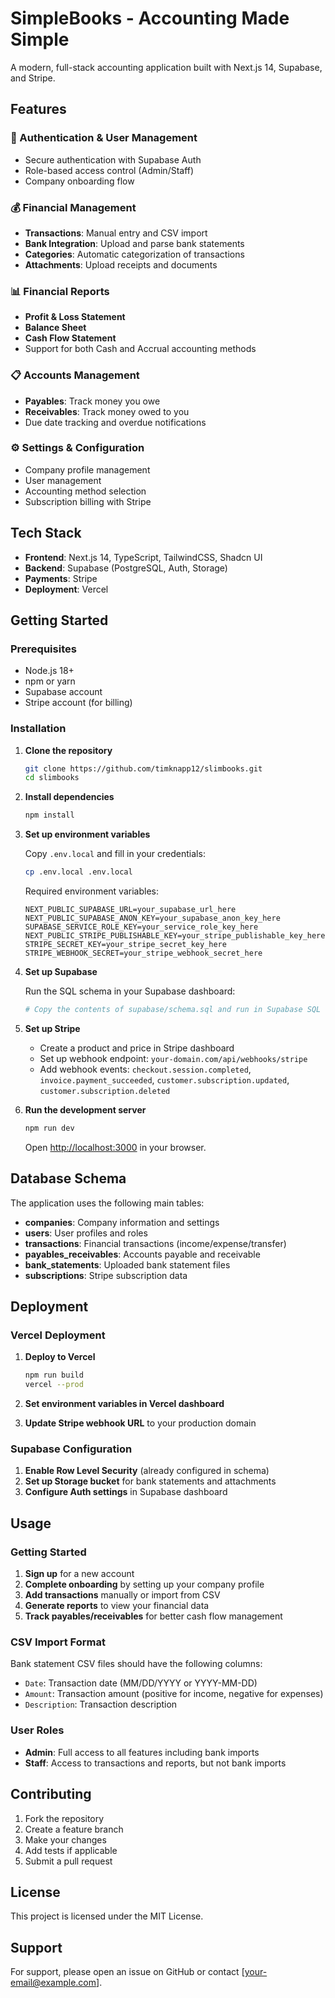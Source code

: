 # SimpleBooks - Accounting Made Simple

A modern, full-stack accounting application built with Next.js 14, Supabase, and Stripe.

## Features

### 🔐 Authentication & User Management
- Secure authentication with Supabase Auth
- Role-based access control (Admin/Staff)
- Company onboarding flow

### 💰 Financial Management
- **Transactions**: Manual entry and CSV import
- **Bank Integration**: Upload and parse bank statements
- **Categories**: Automatic categorization of transactions
- **Attachments**: Upload receipts and documents

### 📊 Financial Reports
- **Profit & Loss Statement**
- **Balance Sheet**
- **Cash Flow Statement**
- Support for both Cash and Accrual accounting methods

### 📋 Accounts Management
- **Payables**: Track money you owe
- **Receivables**: Track money owed to you
- Due date tracking and overdue notifications

### ⚙️ Settings & Configuration
- Company profile management
- User management
- Accounting method selection
- Subscription billing with Stripe

## Tech Stack

- **Frontend**: Next.js 14, TypeScript, TailwindCSS, Shadcn UI
- **Backend**: Supabase (PostgreSQL, Auth, Storage)
- **Payments**: Stripe
- **Deployment**: Vercel

## Getting Started

### Prerequisites

- Node.js 18+ 
- npm or yarn
- Supabase account
- Stripe account (for billing)

### Installation

1. **Clone the repository**
   ```bash
   git clone https://github.com/timknapp12/slimbooks.git
   cd slimbooks
   ```

2. **Install dependencies**
   ```bash
   npm install
   ```

3. **Set up environment variables**
   
   Copy `.env.local` and fill in your credentials:
   ```bash
   cp .env.local .env.local
   ```
   
   Required environment variables:
   ```env
   NEXT_PUBLIC_SUPABASE_URL=your_supabase_url_here
   NEXT_PUBLIC_SUPABASE_ANON_KEY=your_supabase_anon_key_here
   SUPABASE_SERVICE_ROLE_KEY=your_service_role_key_here
   NEXT_PUBLIC_STRIPE_PUBLISHABLE_KEY=your_stripe_publishable_key_here
   STRIPE_SECRET_KEY=your_stripe_secret_key_here
   STRIPE_WEBHOOK_SECRET=your_stripe_webhook_secret_here
   ```

4. **Set up Supabase**
   
   Run the SQL schema in your Supabase dashboard:
   ```bash
   # Copy the contents of supabase/schema.sql and run in Supabase SQL editor
   ```

5. **Set up Stripe**
   
   - Create a product and price in Stripe dashboard
   - Set up webhook endpoint: `your-domain.com/api/webhooks/stripe`
   - Add webhook events: `checkout.session.completed`, `invoice.payment_succeeded`, `customer.subscription.updated`, `customer.subscription.deleted`

6. **Run the development server**
   ```bash
   npm run dev
   ```

   Open [http://localhost:3000](http://localhost:3000) in your browser.

## Database Schema

The application uses the following main tables:

- **companies**: Company information and settings
- **users**: User profiles and roles
- **transactions**: Financial transactions (income/expense/transfer)
- **payables_receivables**: Accounts payable and receivable
- **bank_statements**: Uploaded bank statement files
- **subscriptions**: Stripe subscription data

## Deployment

### Vercel Deployment

1. **Deploy to Vercel**
   ```bash
   npm run build
   vercel --prod
   ```

2. **Set environment variables in Vercel dashboard**

3. **Update Stripe webhook URL** to your production domain

### Supabase Configuration

1. **Enable Row Level Security** (already configured in schema)
2. **Set up Storage bucket** for bank statements and attachments
3. **Configure Auth settings** in Supabase dashboard

## Usage

### Getting Started

1. **Sign up** for a new account
2. **Complete onboarding** by setting up your company profile
3. **Add transactions** manually or import from CSV
4. **Generate reports** to view your financial data
5. **Track payables/receivables** for better cash flow management

### CSV Import Format

Bank statement CSV files should have the following columns:
- `Date`: Transaction date (MM/DD/YYYY or YYYY-MM-DD)
- `Amount`: Transaction amount (positive for income, negative for expenses)
- `Description`: Transaction description

### User Roles

- **Admin**: Full access to all features including bank imports
- **Staff**: Access to transactions and reports, but not bank imports

## Contributing

1. Fork the repository
2. Create a feature branch
3. Make your changes
4. Add tests if applicable
5. Submit a pull request

## License

This project is licensed under the MIT License.

## Support

For support, please open an issue on GitHub or contact [your-email@example.com].
